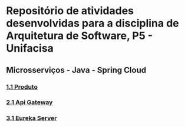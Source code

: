 
# Repositório de atividades desenvolvidas para a disciplina de Arquitetura de Software, P5 - Unifacisa


  
## Microsserviços - Java - Spring Cloud <br />    
  

### [1.1 Produto](produto)
### [2.1 Api Gateway](api-gateway-zuul)  
### [3.1 Eureka Server](eurekaserver) 
  

